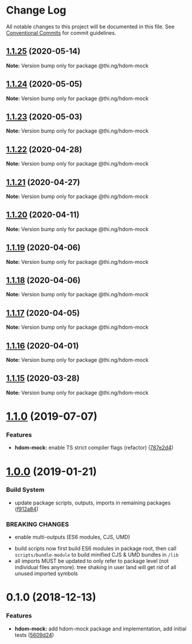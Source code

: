 # Change Log

All notable changes to this project will be documented in this file.
See [Conventional Commits](https://conventionalcommits.org) for commit guidelines.

## [1.1.25](https://github.com/thi-ng/umbrella/compare/@thi.ng/hdom-mock@1.1.24...@thi.ng/hdom-mock@1.1.25) (2020-05-14)

**Note:** Version bump only for package @thi.ng/hdom-mock





## [1.1.24](https://github.com/thi-ng/umbrella/compare/@thi.ng/hdom-mock@1.1.23...@thi.ng/hdom-mock@1.1.24) (2020-05-05)

**Note:** Version bump only for package @thi.ng/hdom-mock





## [1.1.23](https://github.com/thi-ng/umbrella/compare/@thi.ng/hdom-mock@1.1.22...@thi.ng/hdom-mock@1.1.23) (2020-05-03)

**Note:** Version bump only for package @thi.ng/hdom-mock





## [1.1.22](https://github.com/thi-ng/umbrella/compare/@thi.ng/hdom-mock@1.1.21...@thi.ng/hdom-mock@1.1.22) (2020-04-28)

**Note:** Version bump only for package @thi.ng/hdom-mock





## [1.1.21](https://github.com/thi-ng/umbrella/compare/@thi.ng/hdom-mock@1.1.20...@thi.ng/hdom-mock@1.1.21) (2020-04-27)

**Note:** Version bump only for package @thi.ng/hdom-mock





## [1.1.20](https://github.com/thi-ng/umbrella/compare/@thi.ng/hdom-mock@1.1.19...@thi.ng/hdom-mock@1.1.20) (2020-04-11)

**Note:** Version bump only for package @thi.ng/hdom-mock





## [1.1.19](https://github.com/thi-ng/umbrella/compare/@thi.ng/hdom-mock@1.1.18...@thi.ng/hdom-mock@1.1.19) (2020-04-06)

**Note:** Version bump only for package @thi.ng/hdom-mock





## [1.1.18](https://github.com/thi-ng/umbrella/compare/@thi.ng/hdom-mock@1.1.17...@thi.ng/hdom-mock@1.1.18) (2020-04-06)

**Note:** Version bump only for package @thi.ng/hdom-mock





## [1.1.17](https://github.com/thi-ng/umbrella/compare/@thi.ng/hdom-mock@1.1.16...@thi.ng/hdom-mock@1.1.17) (2020-04-05)

**Note:** Version bump only for package @thi.ng/hdom-mock





## [1.1.16](https://github.com/thi-ng/umbrella/compare/@thi.ng/hdom-mock@1.1.15...@thi.ng/hdom-mock@1.1.16) (2020-04-01)

**Note:** Version bump only for package @thi.ng/hdom-mock





## [1.1.15](https://github.com/thi-ng/umbrella/compare/@thi.ng/hdom-mock@1.1.14...@thi.ng/hdom-mock@1.1.15) (2020-03-28)

**Note:** Version bump only for package @thi.ng/hdom-mock





# [1.1.0](https://github.com/thi-ng/umbrella/compare/@thi.ng/hdom-mock@1.0.16...@thi.ng/hdom-mock@1.1.0) (2019-07-07)

### Features

* **hdom-mock:** enable TS strict compiler flags (refactor) ([787e2d4](https://github.com/thi-ng/umbrella/commit/787e2d4))

# [1.0.0](https://github.com/thi-ng/umbrella/compare/@thi.ng/hdom-mock@0.1.5...@thi.ng/hdom-mock@1.0.0) (2019-01-21)

### Build System

* update package scripts, outputs, imports in remaining packages ([f912a84](https://github.com/thi-ng/umbrella/commit/f912a84))

### BREAKING CHANGES

* enable multi-outputs (ES6 modules, CJS, UMD)

- build scripts now first build ES6 modules in package root, then call
  `scripts/bundle-module` to build minified CJS & UMD bundles in `/lib`
- all imports MUST be updated to only refer to package level
  (not individual files anymore). tree shaking in user land will get rid of
  all unused imported symbols

# 0.1.0 (2018-12-13)

### Features

* **hdom-mock:** add hdom-mock package and implementation, add initial tests ([5609d24](https://github.com/thi-ng/umbrella/commit/5609d24))
